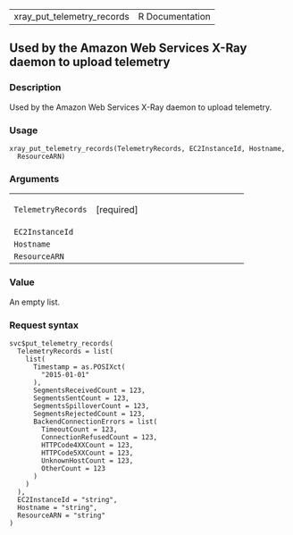 <table style="width: 100%;">
<tbody>
<tr class="odd">
<td>xray_put_telemetry_records</td>
<td style="text-align: right;">R Documentation</td>
</tr>
</tbody>
</table>

## Used by the Amazon Web Services X-Ray daemon to upload telemetry

### Description

Used by the Amazon Web Services X-Ray daemon to upload telemetry.

### Usage

    xray_put_telemetry_records(TelemetryRecords, EC2InstanceId, Hostname,
      ResourceARN)

### Arguments

<table>
<colgroup>
<col style="width: 35%" />
<col style="width: 65%" />
</colgroup>
<tbody>
<tr class="odd">
<td><code
id="xray_put_telemetry_records_:_TelemetryRecords">TelemetryRecords</code></td>
<td><p>[required]</p></td>
</tr>
<tr class="even">
<td><code
id="xray_put_telemetry_records_:_EC2InstanceId">EC2InstanceId</code></td>
<td></td>
</tr>
<tr class="odd">
<td><code
id="xray_put_telemetry_records_:_Hostname">Hostname</code></td>
<td></td>
</tr>
<tr class="even">
<td><code
id="xray_put_telemetry_records_:_ResourceARN">ResourceARN</code></td>
<td></td>
</tr>
</tbody>
</table>

### Value

An empty list.

### Request syntax

    svc$put_telemetry_records(
      TelemetryRecords = list(
        list(
          Timestamp = as.POSIXct(
            "2015-01-01"
          ),
          SegmentsReceivedCount = 123,
          SegmentsSentCount = 123,
          SegmentsSpilloverCount = 123,
          SegmentsRejectedCount = 123,
          BackendConnectionErrors = list(
            TimeoutCount = 123,
            ConnectionRefusedCount = 123,
            HTTPCode4XXCount = 123,
            HTTPCode5XXCount = 123,
            UnknownHostCount = 123,
            OtherCount = 123
          )
        )
      ),
      EC2InstanceId = "string",
      Hostname = "string",
      ResourceARN = "string"
    )
